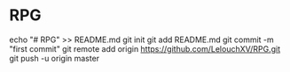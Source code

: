 # RPG
echo "# RPG" >> README.md
git init
git add README.md
git commit -m "first commit"
git remote add origin https://github.com/LelouchXV/RPG.git
git push -u origin master
